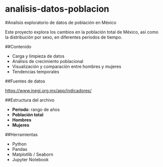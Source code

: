 # analisis-datos-poblacion

#Analisis exploratorio de datos de población en México

Este proyecto explora los cambios en la población total de México, así como la distribución por sexo, en diferentes periodos de tiempo.

##Contenido

- Carga y limpieza de datos
- Análisis de crecimiento poblacional
- Visualización y comparación entre hombres y mujeres
- Tendencias temporales

##Fuentes de datos

https://www.inegi.org.mx/app/indicadores/

##Estructura del archivo

- **Periodo**: rango de años
- **Población total**
- **Hombres**
- **Mujeres**

##Herramientas

- Python
- Pandas
- Matplotlib / Seaborn
- Jupyter Notebook
